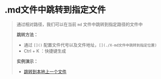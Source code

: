 # .md文件中跳转到指定文件

> 通过相对路径，我们可以在当前 `md` 文件中跳转到指定路径的文件中
>
> **跳转方法：**
>
> - 通过 `[]()` 配置文件代号以及文件地址，`[](./X-md文件中跳转到指定位置)`
> - Ctrl + K ：快捷键生成
>
> **实例演示：**
>
> - [跳转到本地上一个文件](./X-md文件中跳转到指定位置)

